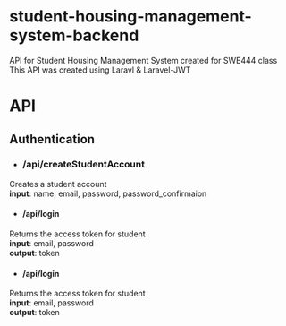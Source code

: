 # student-housing-management-system-backend
API for Student Housing Management System created for SWE444 class
This API was created using Laravl & Laravel-JWT



# API 




## Authentication 

- ### /api/createStudentAccount
Creates a student account  
**input**: name, email, password, password_confirmaion

- #### /api/login
Returns the access token for student  
**input**: email, password  
**output**: token  

- #### /api/login
Returns the access token for student  
**input**: email, password  
**output**: token  

